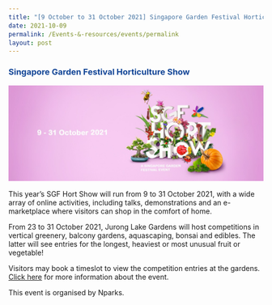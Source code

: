 ```yaml
---
title: "[9 October to 31 October 2021] Singapore Garden Festival Horticulture Show"
date: 2021-10-09
permalink: /Events-&-resources/events/permalink
layout: post
---
```



<h3 style="color:#124596; font-weight:bold;"><a style="color:#124596; text-decoration:none;" href="https://www.nparks.gov.sg/singaporegardenfestival/sgf-hort-show/show-info">Singapore Garden Festival Horticulture Show</a></h3>


![Alt text for image on Isomer site](/images/SGF%20Hort%20Show.jfif)

This year’s SGF Hort Show will run from 9 to 31 October 2021, with a wide array of online activities, including talks, demonstrations and an e-marketplace where visitors can shop in the comfort of home. 

From 23 to 31 October 2021, Jurong Lake Gardens will host competitions in vertical greenery, balcony gardens, aquascaping, bonsai and edibles. The latter will see entries for the longest, heaviest or most unusual fruit or vegetable! 

Visitors may book a timeslot to view the competition entries at the gardens. 
[Click here](https://www.nparks.gov.sg/singaporegardenfestival/sgf-hort-show/show-info) for more information about the event. 

This event is organised by Nparks. 
